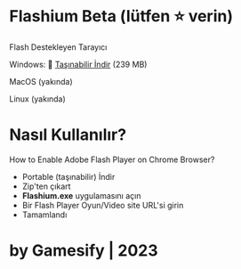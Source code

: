
# Flashium Beta  (lütfen :star: verin)
Flash Destekleyen Tarayıcı
 
Windows:
:link: [Taşınabilir İndir](https://github.com/Gamesify/Flashium/releases/tag/v1.01.1) (239 MB) 

MacOS (yakında)

Linux (yakında)

# Nasıl Kullanılır?
How to Enable Adobe Flash Player on Chrome Browser?

- Portable (taşınabilir) İndir
- Zip'ten çıkart
- **Flashium.exe** uygulamasını açın
- Bir Flash Player Oyun/Video site URL'si girin
- Tamamlandı

# by Gamesify | 2023
